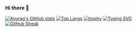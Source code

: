 ### Hi there 👋

<!--
**ziyouxiaozi/ziyouxiaozi** is a ✨ _special_ ✨ repository because its `README.md` (this file) appears on your GitHub profile.

Here are some ideas to get you started:

- 🔭 我是一位热爱Android开发的程序员，平时比较喜欢看开源项目；
- 🌱 
- 👯 
- 🤔
- 💬 Ask me about ...
- 📫 How to reach me: ...
- 😄 Pronouns: ...
- ⚡ Fun fact: ...
-->
[![Anurag's GitHub stats](https://github-readme-stats.vercel.app/api?username=ziyouxiaozi)](https://github.com/anuraghazra/github-readme-stats)
[![Top Langs](https://github-readme-stats.vercel.app/api/top-langs/?username=ziyouxiaozi&layout=compact)](https://github.com/anuraghazra/github-readme-stats)
[![trophy](https://github-profile-trophy.vercel.app/?username=ziyouxiaozi&theme=onedark)](https://github.com/ryo-ma/github-profile-trophy)
[![Typing SVG](https://readme-typing-svg.herokuapp.com/?lines=First+line+of+text;Second+line+of+text)](https://git.io/typing-svg)
[![GitHub Streak](https://github-readme-streak-stats.herokuapp.com/?user=ziyouxiaozi)](https://git.io/streak-stats)

